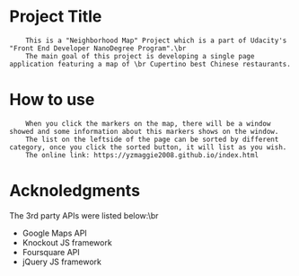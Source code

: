 Project Title
============
		This is a "Neighborhood Map" Project which is a part of Udacity's "Front End Developer NanoDegree Program".\br
		The main goal of this project is developing a single page application featuring a map of \br Cupertino best Chinese restaurants. 

How to use
========
		When you click the markers on the map, there will be a window showed and some information about this markers shows on the window.
		The list on the leftside of the page can be sorted by different category, once you click the sorted button, it will list as you wish.
		The online link: https://yzmaggie2008.github.io/index.html
Acknoledgments
=============
The 3rd party APIs were listed below:\br
* Google Maps API
* Knockout JS framework
* Foursquare API
* jQuery JS framework

